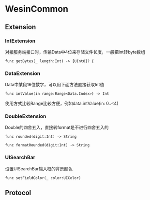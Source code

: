 # WesinCommon

## Extension

### IntExtension ###
对接服务端接口时，传输Data中4位来存储文件长度，一般把Int转byte数组
	
	func getBytes(_ length:Int) -> [UInt8]? {

### DataExtension ###

Data中某段16位数字，可以用下面方法直接获取Int值

	func intValue(in range:Range<Data.Index>) -> Int

使用方式比较Range比较方便，例如data.intValue(in: 0..<4)

### DoubleExtension ###

Double的四舍五入，直接转format是不进行四舍五入的

	func rounded(digit:Int) -> String
	
	func formatRounded(digit:Int) -> String
	
### UISearchBar ###

设置UISearchBar输入框的背景颜色

	func setFieldColor(_ color:UIColor)

## Protocol

